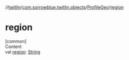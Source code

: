 //[twitlin](../../index.md)/[com.sorrowblue.twitlin.objects](../index.md)/[ProfileGeo](index.md)/[region](region.md)



# region  
[common]  
Content  
val [region](region.md): [String](https://kotlinlang.org/api/latest/jvm/stdlib/kotlin/-string/index.html)  



